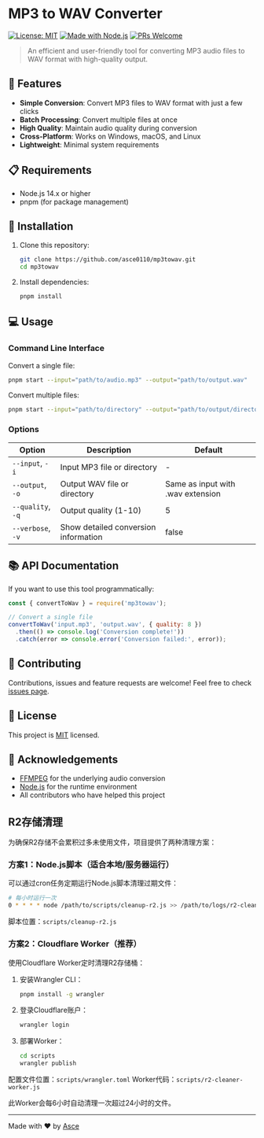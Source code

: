 # MP3 to WAV Converter

[![License: MIT](https://img.shields.io/badge/License-MIT-blue.svg)](https://opensource.org/licenses/MIT)
[![Made with Node.js](https://img.shields.io/badge/Node.js-14.x-green.svg)](https://nodejs.org)
[![PRs Welcome](https://img.shields.io/badge/PRs-welcome-brightgreen.svg)](http://makeapullrequest.com)

> An efficient and user-friendly tool for converting MP3 audio files to WAV format with high-quality output.

## 🎵 Features

- **Simple Conversion**: Convert MP3 files to WAV format with just a few clicks
- **Batch Processing**: Convert multiple files at once
- **High Quality**: Maintain audio quality during conversion
- **Cross-Platform**: Works on Windows, macOS, and Linux
- **Lightweight**: Minimal system requirements

## 📋 Requirements

- Node.js 14.x or higher
- pnpm (for package management)

## 🚀 Installation

1. Clone this repository:
   ```bash
   git clone https://github.com/asce0110/mp3towav.git
   cd mp3towav
   ```

2. Install dependencies:
   ```bash
   pnpm install
   ```

## 💻 Usage

### Command Line Interface

Convert a single file:
```bash
pnpm start --input="path/to/audio.mp3" --output="path/to/output.wav"
```

Convert multiple files:
```bash
pnpm start --input="path/to/directory" --output="path/to/output/directory"
```

### Options

| Option | Description | Default |
|--------|-------------|---------|
| `--input`, `-i` | Input MP3 file or directory | - |
| `--output`, `-o` | Output WAV file or directory | Same as input with .wav extension |
| `--quality`, `-q` | Output quality (1-10) | 5 |
| `--verbose`, `-v` | Show detailed conversion information | false |

## 📚 API Documentation

If you want to use this tool programmatically:

```javascript
const { convertToWav } = require('mp3towav');

// Convert a single file
convertToWav('input.mp3', 'output.wav', { quality: 8 })
  .then(() => console.log('Conversion complete!'))
  .catch(error => console.error('Conversion failed:', error));
```

## 🤝 Contributing

Contributions, issues and feature requests are welcome! Feel free to check [issues page](https://github.com/asce0110/mp3towav/issues).

## 📝 License

This project is [MIT](LICENSE) licensed.

## 🙏 Acknowledgements

- [FFMPEG](https://ffmpeg.org/) for the underlying audio conversion
- [Node.js](https://nodejs.org/) for the runtime environment
- All contributors who have helped this project

## R2存储清理

为确保R2存储不会累积过多未使用文件，项目提供了两种清理方案：

### 方案1：Node.js脚本（适合本地/服务器运行）

可以通过cron任务定期运行Node.js脚本清理过期文件：

```bash
# 每小时运行一次
0 * * * * node /path/to/scripts/cleanup-r2.js >> /path/to/logs/r2-cleanup.log 2>&1
```

脚本位置：`scripts/cleanup-r2.js`

### 方案2：Cloudflare Worker（推荐）

使用Cloudflare Worker定时清理R2存储桶：

1. 安装Wrangler CLI：
   ```bash
   pnpm install -g wrangler
   ```

2. 登录Cloudflare账户：
   ```bash
   wrangler login
   ```

3. 部署Worker：
   ```bash
   cd scripts
   wrangler publish
   ```

配置文件位置：`scripts/wrangler.toml`
Worker代码：`scripts/r2-cleaner-worker.js`

此Worker会每6小时自动清理一次超过24小时的文件。

---

Made with ❤️ by [Asce](https://github.com/asce0110) 